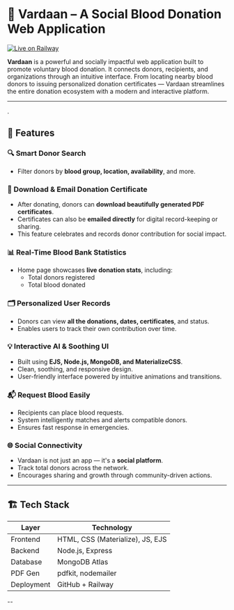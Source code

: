# 🌟 Vardaan – A Social Blood Donation Web Application
[![Live on Railway](https://img.shields.io/badge/Live%20Demo-Railway-green?style=for-the-badge&logo=railway)](https://web-production-6e8bd.up.railway.app/)

**Vardaan** is a powerful and socially impactful web application built to promote voluntary blood donation. It connects donors, recipients, and organizations through an intuitive interface. From locating nearby blood donors to issuing personalized donation certificates — Vardaan streamlines the entire donation ecosystem with a modern and interactive platform.



---
.
## 🚀 Features

### 🔍 Smart Donor Search
- Filter donors by **blood group, location, availability**, and more.


### 🧾 Download & Email Donation Certificate
- After donating, donors can **download beautifully generated PDF certificates**.
- Certificates can also be **emailed directly** for digital record-keeping or sharing.
- This feature celebrates and records donor contribution for social impact.

### 📊 Real-Time Blood Bank Statistics
- Home page showcases **live donation stats**, including:
  - Total donors registered
  - Total blood donated
  
### 🗂️ Personalized User Records
- Donors can view **all the donations, dates, certificates**, and status.
- Enables users to track their own contribution over time.

### 💡 Interactive AI & Soothing UI
- Built using **EJS, Node.js, MongoDB, and MaterializeCSS**.
- Clean, soothing, and responsive design.
- User-friendly interface powered by intuitive animations and transitions.

### 📬 Request Blood Easily
- Recipients can place blood requests.
- System intelligently matches and alerts compatible donors.
- Ensures fast response in emergencies.

### 🌐 Social Connectivity
- Vardaan is not just an app — it's a **social platform**.
- Track total donors across the network.
- Encourages sharing and growth through community-driven actions.

---

## 🏗️ Tech Stack

| Layer         | Technology         |
|--------------|--------------------|
| Frontend     | HTML, CSS (Materialize), JS, EJS |
| Backend      | Node.js, Express    |
| Database     | MongoDB Atlas       |
| PDF Gen      | pdfkit, nodemailer  |
| Deployment   | GitHub + Railway    |

--


